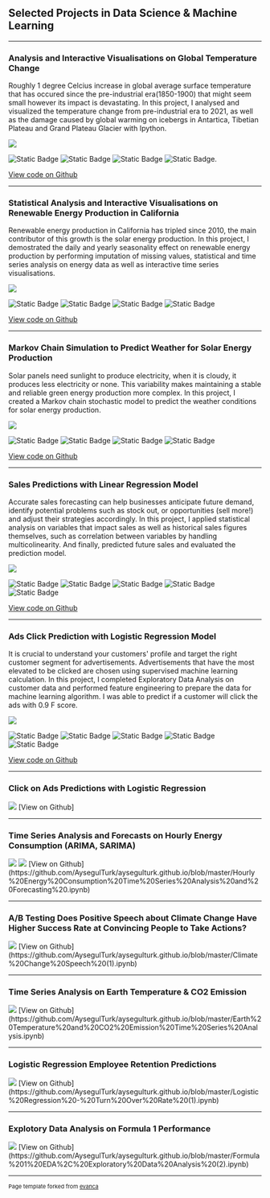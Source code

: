 ## Selected Projects in Data Science & Machine Learning 

---

### Analysis and Interactive Visualisations on Global Temperature Change

Roughly 1 degree Celcius increase in global average surface temperature that has occured since the pre-industrial era(1850-1900) that might seem small however its impact is devastating. In this project, I analysed and visualized the temperature change from pre-industrial era to 2021, as well as the damage caused by global warming on icebergs in Antartica, Tibetian Plateau and Grand Plateau Glacier with Ipython.

<img src="images/Global Temperature Change.PNG?raw=true"/>

 ![Static Badge](https://img.shields.io/badge/Python-Blue?style=plastic&logo=Python&logoColor=Blue&labelColor=Blue&color=grey) ![Static Badge](https://img.shields.io/badge/Jupyter%20Notebook-%20white?style=plastic&logo=Jupyter&logoColor=light%20grey&labelColor=Blue&color=grey) ![Static Badge](https://img.shields.io/badge/IPython-%20white?style=plastic&logo=Python&logoColor=light%20grey&labelColor=Blue&color=grey) ![Static Badge](https://img.shields.io/badge/Climate%20Change%20-%20Blue?style=plastic&labelColor=Blue&color=grey).

[View code on Github](https://github.com/AysegulTurk/aysegulturk.github.io/blob/master/Global%20Temperature%20Change%20Interactive%20Visuals.ipynb)

---
### Statistical Analysis and Interactive Visualisations on Renewable Energy Production in California

Renewable energy production in California has tripled since 2010, the main contributor of this growth is the solar energy production. In this project, I demostrated the daily and yearly seasonality effect on renewable energy production by performing imputation of missing values, statistical and time series analysis on energy data as well as interactive time series visualisations.

<img src="images/California Renewable Energy Production.PNG?raw=true"/>

 ![Static Badge](https://img.shields.io/badge/Python-Blue?style=plastic&logo=Python&logoColor=Blue&labelColor=Blue&color=grey) ![Static Badge](https://img.shields.io/badge/Jupyter%20Notebook-%20white?style=plastic&logo=Jupyter&logoColor=light%20grey&labelColor=Blue&color=grey) ![Static Badge](https://img.shields.io/badge/Energy%20Time%20Series%20Analysis%20-%20white?style=plastic&logo=Time%20Series&logoColor=light%20grey&labelColor=Blue&color=grey) ![Static Badge](https://img.shields.io/badge/Ipwidgets%20-%20white?style=plastic&logo=Python&logoColor=light%20grey&labelColor=Blue&color=grey)

[View code on Github](https://github.com/AysegulTurk/aysegulturk.github.io/blob/master/California%20Renewable%20Energy%20Production.ipynb)

---
### Markov Chain Simulation to Predict Weather for Solar Energy Production

Solar panels need sunlight to produce electricity, when it is cloudy, it produces less electricity or none. This variability makes maintaining a stable and reliable green energy production more complex. In this project, I created a  Markov chain stochastic model to predict the weather conditions for solar energy production.

<img src="images/markov chain.png?raw=true"/>

 ![Static Badge](https://img.shields.io/badge/Python-Blue?style=plastic&logo=Python&logoColor=Blue&labelColor=Blue&color=grey) ![Static Badge](https://img.shields.io/badge/Jupyter%20Notebook-%20white?style=plastic&logo=Jupyter&logoColor=light%20grey&labelColor=Blue&color=grey) ![Static Badge](https://img.shields.io/badge/Stochastic%20Modelling%20-%20white?style=plastic&logoColor=light%20grey&labelColor=Blue&color=grey)
![Static Badge](https://img.shields.io/badge/Weather%20Prediction%20-%20white?style=plastic&logoColor=light%20grey&labelColor=Blue&color=grey)

[View code on Github](https://github.com/AysegulTurk/aysegulturk.github.io/blob/master/Markov%20Chain%20Prediction%20Weather%20for%20Solar%20Panels.ipynb)

---
### Sales Predictions with Linear Regression Model

Accurate sales forecasting can help businesses anticipate future demand, identify potential problems such as stock out, or opportunities (sell more!) and adjust their strategies accordingly. In this project, I applied statistical analysis on variables that impact sales as well as historical sales figures themselves, such as correlation between variables by handling multicolinearity. And finally, predicted future sales and evaluated the prediction model.  

<img src="images/linear regression pictures.PNG?raw=true"/>

 ![Static Badge](https://img.shields.io/badge/Python-Blue?style=plastic&logo=Python&logoColor=Blue&labelColor=Blue&color=grey) ![Static Badge](https://img.shields.io/badge/Jupyter%20Notebook-%20white?style=plastic&logo=Jupyter&logoColor=light%20grey&labelColor=Blue&color=grey) ![Static Badge](https://img.shields.io/badge/Sklearn%20%20-white?style=plastic&logo=scikit%20learn&logoColor=blue&color=grey)
 ![Static Badge](https://img.shields.io/badge/Sales%20Forecast%20-white?style=plastic&color=grey)
![Static Badge](https://img.shields.io/badge/Model%20Evaluation%20-white?style=plastic&color=grey)

[View code on Github](https://github.com/AysegulTurk/aysegulturk.github.io/blob/master/Predictions%20with%20Linear%20Regression.ipynb)

---
### Ads Click Prediction with Logistic Regression Model

It is crucial to understand your customers' profile and target the right customer segment for advertisements. Advertisements that have the most elevated to be clicked are chosen using supervised machine learning calculation. In this project, I completed Exploratory Data Analysis on customer data and performed feature engineering to prepare the data for machine learning algorithm. I was able to predict if a customer will click the ads with 0.9 F score. 

<img src="images/logistic regression pics.PNG?raw=true"/>

 ![Static Badge](https://img.shields.io/badge/Python-Blue?style=plastic&logo=Python&logoColor=Blue&labelColor=Blue&color=grey) ![Static Badge](https://img.shields.io/badge/Jupyter%20Notebook-%20white?style=plastic&logo=Jupyter&logoColor=light%20grey&labelColor=Blue&color=grey) ![Static Badge](https://img.shields.io/badge/Sklearn%20%20-white?style=plastic&logo=scikit%20learn&logoColor=blue&color=grey) ![Static Badge](https://img.shields.io/badge/Feature%20Engineering%20-white?style=plastic&color=grey) ![Static Badge](https://img.shields.io/badge/Logistic%20Regression%20-white?style=plastic&color=grey)
 
[View code on Github](https://github.com/AysegulTurk/aysegulturk.github.io/blob/master/Click%20on%20Ads%20Predictions%20with%20Logistic%20Regression.ipynb)

---

### Click on Ads Predictions with Logistic Regression 
<img src="images/logistic reg.png?raw=true"/>
[View on Github]

---
### Time Series Analysis and Forecasts on Hourly Energy Consumption (ARIMA, SARIMA)
<img src="images/energy consumption box plots.png?raw=true"/>
<img src="images/energy consumption arima model.png?raw=true"/>
[View on Github](https://github.com/AysegulTurk/aysegulturk.github.io/blob/master/Hourly%20Energy%20Consumption%20Time%20Series%20Analysis%20and%20Forecasting%20.ipynb)

---
### A/B Testing Does Positive Speech about Climate Change Have Higher Success Rate at Convincing People to Take Actions?
<img src="images/successrate.PNG?raw=true"/>
[View on Github](https://github.com/AysegulTurk/aysegulturk.github.io/blob/master/Climate%20Change%20Speech%20(1).ipynb)

---
### Time Series Analysis on Earth Temperature & CO2 Emission   
<img src="images/box plots of temp.PNG?raw=true"/>
[View on Github](https://github.com/AysegulTurk/aysegulturk.github.io/blob/master/Earth%20Temperature%20and%20CO2%20Emission%20Time%20Series%20Analysis.ipynb)

---
### Logistic Regression Employee Retention Predictions 
<img src="images/ViolinChart.PNG?raw=true"/>
[View on Github](https://github.com/AysegulTurk/aysegulturk.github.io/blob/master/Logistic%20Regression%20-%20Turn%20Over%20Rate%20(1).ipynb)

---
### Explotory Data Analysis on Formula 1 Performance
<img src="images/F1NEWPIC.PNG?raw=true"/>
[View on Github](https://github.com/AysegulTurk/aysegulturk.github.io/blob/master/Formula%201%20EDA%2C%20Exploratory%20Data%20Analysis%20(2).ipynb)

---
<p style="font-size:11px">Page template forked from <a href="https://github.com/evanca/quick-portfolio">evanca</a></p>
<!-- Remove above link if you don't want to attibute -->

